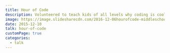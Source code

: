 ```yaml
---
title: Hour of Code
description: Volunteered to teach kids of all levels why coding is cool and how to get started.
image: https://image.slidesharecdn.com/2016-12-06hourofcode-middleschool-171116001425/95/hour-of-code-2016-middle-school-1-638.jpg?cb=1510971722
date: 2015-12-10
talk: hour-of-code
customPage: true
categories:
  - talk
---
```

